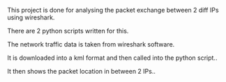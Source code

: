 This project is done for analysing the packet exchange between 2 diff IPs using wireshark.

There are 2 python scripts written for this.

The network traffic data is taken from wireshark software.

It is downloaded into a kml format and then called into the python script..

It then shows the packet location in between 2 IPs..
